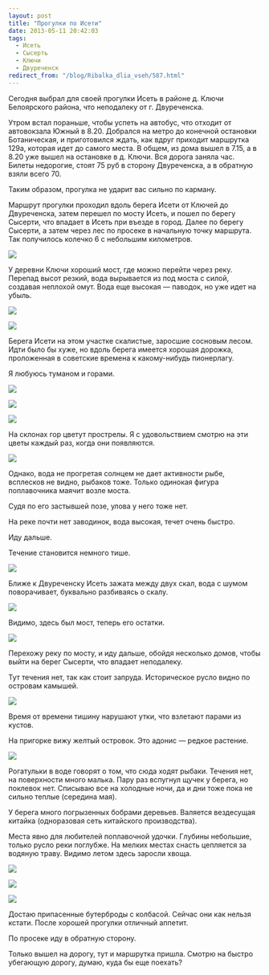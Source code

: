 ```yaml
---
layout: post
title: "Прогулки по Исети"
date: 2013-05-11 20:42:03
tags:
  - Исеть
  - Сысерть
  - Ключи
  - Двуреченск
redirect_from: "/blog/Ribalka_dlia_vseh/587.html"
---
```

Сегодня выбрал для своей прогулки Исеть в районе д. Ключи Белоярского
района, что неподалеку от г. Двуреченска.

Утром встал пораньше, чтобы успеть на автобус, что отходит от
автовокзала Южный в 8.20. Добрался на метро до конечной остановки
Ботаническая, и приготовился ждать, как вдруг приходит маршрутка 129а,
которая идет до самого места. В общем, из дома вышел в 7.15, а в 8.20
уже вышел на остановке в д. Ключи. Вся дорога заняла час. Билеты
недорогие, стоят 75 руб в сторону Двуреченска, а в обратную взяли всего
70.

Таким образом, прогулка не ударит вас сильно по карману.

Маршрут прогулки проходил вдоль берега Исети от Ключей до Двуреченска,
затем перешел по мосту Исеть, и пошел по берегу Сысерти, что впадает в
Исеть при въезде в город. Далее по берегу Сысерти, а затем через лес по
просеке в начальную точку маршрута. Так получилось колечко 6 с небольшим
километров.

![](http://fishingguru.ru/uploads/images/00/00/01/2013/05/11/6b044e.jpg)

У деревни Ключи хороший мост, где можно перейти через реку. Перепад
высот резкий, вода вырывается из под моста с силой, создавая неплохой
омут. Вода еще высокая — паводок, но уже идет на убыль.

![](http://fishingguru.ru/uploads/images/00/00/01/2013/05/11/8ea527.jpg)

![](http://fishingguru.ru/uploads/images/00/00/01/2013/05/11/6c496b.jpg)

Берега Исети на этом участке скалистые, заросшие сосновым лесом. Идти
было бы хуже, но вдоль берега имеется хорошая дорожка, проложенная в
советские времена к какому-нибудь пионерлагу.

Я любуюсь туманом и горами.

![](http://fishingguru.ru/uploads/images/00/00/01/2013/05/11/d4a249.jpg)

![](http://fishingguru.ru/uploads/images/00/00/01/2013/05/11/c64718.jpg)

![](http://fishingguru.ru/uploads/images/00/00/01/2013/05/11/c3c542.jpg)

На склонах гор цветут прострелы. Я с удовольствием смотрю на эти цветы
каждый раз, когда они появляются.

![](http://fishingguru.ru/uploads/images/00/00/01/2013/05/11/00da11.jpg)

Однако, вода не прогретая солнцем не дает активности рыбе, всплесков не
видно, рыбаков тоже. Только одинокая фигура поплавочника маячит возле
моста.

Судя по его застывшей позе, улова у него тоже нет.

На реке почти нет заводинок, вода высокая, течет очень быстро.

Иду дальше.

Течение становится немного тише.

![](http://fishingguru.ru/uploads/images/00/00/01/2013/05/11/770dfb.jpg)

Ближе к Двуреченску Исеть зажата между двух скал, вода с шумом
поворачивает, буквально разбиваясь о скалу.

![](http://fishingguru.ru/uploads/images/00/00/01/2013/05/11/335d9b.jpg)

Видимо, здесь был мост, теперь его остатки.

![](http://fishingguru.ru/uploads/images/00/00/01/2013/05/11/60544d.jpg)

Перехожу реку по мосту, и иду дальше, обойдя несколько домов, чтобы
выйти на берег Сысерти, что впадает неподалеку.

Тут течения нет, так как стоит запруда. Историческое русло видно по
островам камышей.

![](http://fishingguru.ru/uploads/images/00/00/01/2013/05/11/aa8294.jpg)

Время от времени тишину нарушают утки, что взлетают парами из кустов.

На пригорке вижу желтый островок. Это адонис — редкое растение.

![](http://fishingguru.ru/uploads/images/00/00/01/2013/05/11/feacf1.jpg)

Рогатульки в воде говорят о том, что сюда ходят рыбаки. Течения нет, на
поверхности много малька. Пару раз вспугнул щучек у берега, но поклевок
нет. Списываю все на холодные ночи, да и дни тоже пока не сильно теплые
(середина мая).

У берега много погрызенных бобрами деревьев. Валяется вездесущая китайка
(одноразовая сеть китайского производства).

Места явно для любителей поплавочной удочки. Глубины небольшие, только
русло реки поглубже. На мелких местах снасть цепляется за водяную траву.
Видимо летом здесь заросли хвоща.

![](http://fishingguru.ru/uploads/images/00/00/01/2013/05/11/2c7adb.jpg)

![](http://fishingguru.ru/uploads/images/00/00/01/2013/05/11/0257f4.jpg)

![](http://fishingguru.ru/uploads/images/00/00/01/2013/05/11/959812.jpg)

Достаю припасенные бутерброды с колбасой. Сейчас они как нельзя кстати.
После хорошей прогулки отличный аппетит.

По просеке иду в обратную сторону.

Только вышел на дорогу, тут и маршрутка пришла. Смотрю на быстро
убегающую дорогу, думаю, куда бы еще поехать?
